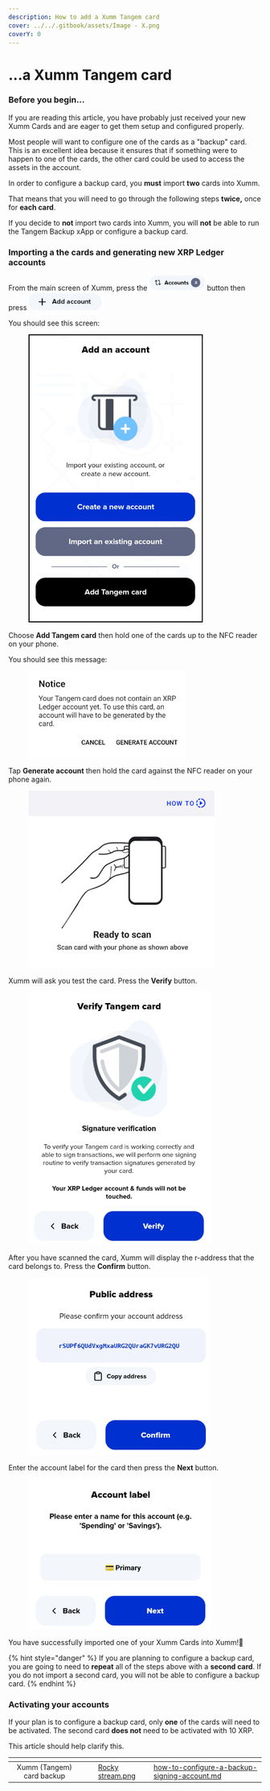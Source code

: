 ```yaml
---
description: How to add a Xumm Tangem card
cover: ../../.gitbook/assets/Image - X.png
coverY: 0
---
```


# ...a Xumm Tangem card

### Before you begin...

If you are reading this article, you have probably just received your new Xumm Cards and are eager to get them setup and configured properly.

Most people will want to configure one of the cards as a "backup" card. This is an excellent idea because it ensures that if something were to happen to one of the cards, the other card could be used to access the assets in the account.

In order to configure a backup card, you **must** import **two** cards into Xumm.

That means that you will need to go through the following steps **twice,** once for **each card**.

If you decide to **not** import two cards into Xumm, you will **not** be able to run the Tangem Backup xApp or configure a backup card.

### Importing a the cards and generating new XRP Ledger accounts

From the main screen of Xumm, press the ![](<../../.gitbook/assets/image (4) (2) (3).png>)button then press <img src="../../.gitbook/assets/image (3) (3).png" alt="" data-size="line">&#x20;

You should see this screen:&#x20;

<figure><img src="../../.gitbook/assets/Add an account screen.png" alt=""><figcaption></figcaption></figure>

Choose **Add Tangem card** then hold one of the cards up to the NFC reader on your phone.&#x20;

You should see this message:

<figure><img src="../../.gitbook/assets/Generate an account.png" alt=""><figcaption></figcaption></figure>

Tap **Generate account** then hold the card against the NFC reader on your phone again.

<figure><img src="../../.gitbook/assets/Ready to scan -1.png" alt=""><figcaption></figcaption></figure>

Xumm will ask you test the card. Press the **Verify** button.

<figure><img src="../../.gitbook/assets/Verify Tangem card.png" alt=""><figcaption></figcaption></figure>

After you have scanned the card, Xumm will display the r-address that the card belongs to. Press the **Confirm** button.&#x20;

<figure><img src="../../.gitbook/assets/Tangem - Public address.png" alt=""><figcaption></figcaption></figure>

Enter the account label for the card then press the **Next** button.

<figure><img src="../../.gitbook/assets/Tangem - Account Label.png" alt=""><figcaption></figcaption></figure>

You have successfully imported one of your Xumm Cards into Xumm!🥳

{% hint style="danger" %}
If you are planning to configure a backup card, you are going to need to **repeat** all of the steps above with a **second card**. If you do not import a second card, you will not be able to configure a backup card.&#x20;
{% endhint %}

### Activating your accounts

If your plan is to configure a backup card, only **one** of the cards will need to be activated. The second card **does not** need to be activated with 10 XRP.

This article should help clarify this.

<table data-view="cards"><thead><tr><th align="center"></th><th data-hidden></th><th data-hidden></th><th data-hidden data-card-cover data-type="files"></th><th data-hidden data-card-target data-type="content-ref"></th></tr></thead><tbody><tr><td align="center">Xumm (Tangem) card backup</td><td></td><td></td><td><a href="../../.gitbook/assets/Rocky stream.png">Rocky stream.png</a></td><td><a href="../../xumm-tangem-cards/how-to-configure-a-backup-signing-account.md">how-to-configure-a-backup-signing-account.md</a></td></tr></tbody></table>





